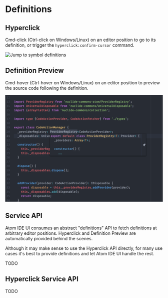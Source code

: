 # Definitions

## Hyperclick

Cmd-click (Ctrl-click on Windows/Linux) on an editor position to go to its
definition, or trigger the `hyperclick:confirm-cursor` command.

![Jump to symbol definitions](./images/hyperclick.gif)

## Definition Preview

Cmd-hover (Ctrl-hover on Windows/Linux) on an editor position to preview the
source code following the definition.

![Preview a symbol definition](./images/definition-preview.png)

## Service API

Atom IDE UI consumes an abstract "definitions" API to fetch definitions at
arbitrary editor positions. Hyperclick and Definition Preview are automatically
provided behind the scenes.

Although it may make sense to use the Hyperclick API directly, for many
use cases it's best to provide definitions and let Atom IDE UI handle the rest.

TODO

## Hyperclick Service API

TODO
